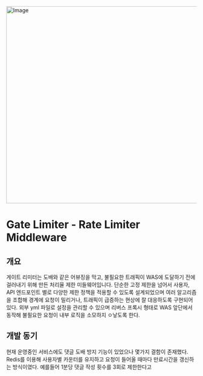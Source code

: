 <img width="1022" height="520" alt="Image" src="https://github.com/user-attachments/assets/b8fde899-b020-4093-8a50-c5fea0e925bd" />


# Gate Limiter - Rate Limiter Middleware
## 개요
게이트 리미터는 도배와 같은 어뷰징을 막고, 불필요한 트래픽이 WAS에 도달하기 전에 걸러내기 위해 만든 처리율 제한 미들웨어입니다. 단순한 고정 제한을 넘어서 사용자, API 엔드포인트 별로 다양한 제한 정책을 적용할 수 있도록 설계되었으며 여러 알고리즘을 조합해 경계에 요청이 밀리거나, 트래픽이 급증하는 현상에 잘 대응하도록 구현되어 있다. 외부 yml 파일로 설정을 관리할 수 있으며 리버스 프록시 형태로 WAS 앞단에서 동작해 불필요한 요청이 내부 로직을 소모하지 ㅇ낳도록 한다.

## 개발 동기
현재 운영중인 서비스에도 댓글 도배 방지 기능이 있었으나 몇가지 결함이 존재했다. Redis를 이용해 사용자별 카운터를 유지하고 요청이 들어올 때마다 만료시간을 갱신하는 방식이였다. 예를들어 1분당 댓글 작성 횟수를 3회로 제한한다고 